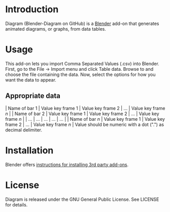 # Introduction
Diagram (Blender-Diagram on GitHub) is a [Blender](https://www.blender.org/) add-on that generates animated diagrams, or graphs, from data tables.

# Usage
This add-on lets you import Comma Separated Values (.csv) into Blender. First, go to the File -> Import menu and click Table data. Browse to and choose the file containing the data. Now, select the options for how you want the data to appear.

## Appropriate data
| Name of bar 1 | Value key frame 1 | Value key frame 2 | ... | Value key frame *n* |
| Name of bar 2 | Value key frame 1 | Value key frame 2 | ... | Value key frame *n* |
| ... | ... | ... | ... | ... |
| Name of bar *n* | Value key frame 1 | Value key frame 2 | ... | Value key frame *n* |
Value should be numeric with a dot (".") as decimal delimiter.

# Installation
Blender offers [instructions for installing 3rd party add-ons](https://www.blender.org/manual/advanced/scripting/python/add_ons.html#installation-of-a-3rd-party-add-on).

# License
Diagram is released under the GNU General Public License. See LICENSE for details.
